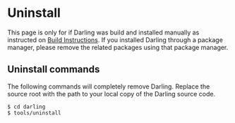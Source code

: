 # Uninstall

This page is only for if Darling was build and installed manually as instructed on [Build Instructions](build-instructions.md). If you installed Darling through a package manager, please remove the related packages using that package manager.

## Uninstall commands

The following commands will completely remove Darling. Replace the source root with the path to your local copy of the Darling source code.

```
$ cd darling
$ tools/uninstall
```
